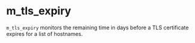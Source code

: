 # m_tls_expiry
`m_tls_expiry` monitors the remaining time in days before a TLS certificate expires for a list of hostnames.
